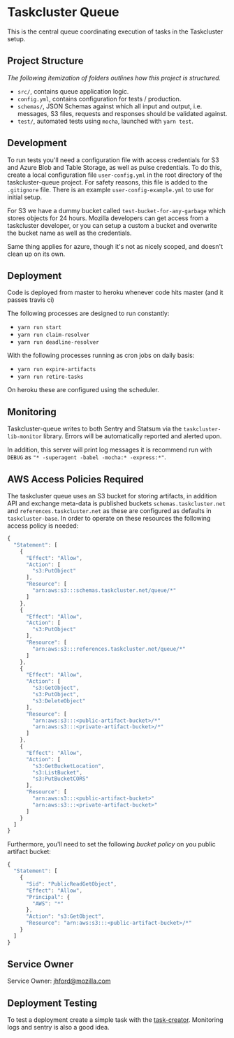 # Taskcluster Queue

This is the central queue coordinating execution of tasks in the Taskcluster setup.

Project Structure
-----------------
_The following itemization of folders outlines how this project is structured._

 * `src/`, contains queue application logic.
 * `config.yml`, contains configuration for tests / production.
 * `schemas/`, JSON Schemas against which all input and output, i.e. messages,
    S3 files, requests and responses should be validated against.
 * `test/`, automated tests using `mocha`, launched with `yarn test`.

Development
-----------

To run tests you'll need a configuration file with access credentials for S3
and Azure Blob and Table Storage, as well as pulse credentials.
To do this, create a local configuration file
`user-config.yml` in the root directory of the taskcluster-queue
project. For safety reasons, this file is added to the `.gitignore` file. There
is an example `user-config-example.yml` to use for initial setup.

For S3 we have a dummy bucket called `test-bucket-for-any-garbage` which stores
objects for 24 hours. Mozilla developers can get access from a taskcluster
developer, or you can setup a custom a bucket and overwrite the bucket name as
well as the credentials.

Same thing applies for azure, though it's not as nicely scoped, and doesn't
clean up on its own.

Deployment
----------
Code is deployed from master to heroku whenever code hits master (and it passes
travis ci)

The following processes are designed to run constantly:

 * `yarn run start`
 * `yarn run claim-resolver`
 * `yarn run deadline-resolver`

With the following processes running as cron jobs on daily basis:

 * `yarn run expire-artifacts`
 * `yarn run retire-tasks`

On heroku these are configured using the scheduler.

Monitoring
----------
Taskcluster-queue writes to both Sentry and Statsum via the
`taskcluster-lib-monitor` library. Errors will be automatically reported
and alerted upon.

In addition, this server will print log messages it is recommend run with `DEBUG` as
`"* -superagent -babel -mocha:* -express:*"`.

AWS Access Policies Required
----------------------------
The taskcluster queue uses an S3 bucket for storing artifacts, in addition API
and exchange meta-data is published buckets `schemas.taskcluster.net` and
`references.taskcluster.net` as these are configured as defaults in
`taskcluster-base`.
In order to operate on these resources the following access policy is needed:

```js
{
  "Statement": [
    {
      "Effect": "Allow",
      "Action": [
        "s3:PutObject"
      ],
      "Resource": [
        "arn:aws:s3:::schemas.taskcluster.net/queue/*"
      ]
    },
    {
      "Effect": "Allow",
      "Action": [
        "s3:PutObject"
      ],
      "Resource": [
        "arn:aws:s3:::references.taskcluster.net/queue/*"
      ]
    },
    {
      "Effect": "Allow",
      "Action": [
        "s3:GetObject",
        "s3:PutObject",
        "s3:DeleteObject"
      ],
      "Resource": [
        "arn:aws:s3:::<public-artifact-bucket>/*"
        "arn:aws:s3:::<private-artifact-bucket>/*"
      ]
    },
    {
      "Effect": "Allow",
      "Action": [
        "s3:GetBucketLocation",
        "s3:ListBucket",
        "s3:PutBucketCORS"
      ],
      "Resource": [
        "arn:aws:s3:::<public-artifact-bucket>"
        "arn:aws:s3:::<private-artifact-bucket>"
      ]
    }
  ]
}
```

Furthermore, you'll need to set the following _bucket policy_ on you public
artifact bucket:
```js
{
  "Statement": [
    {
      "Sid": "PublicReadGetObject",
      "Effect": "Allow",
      "Principal": {
        "AWS": "*"
      },
      "Action": "s3:GetObject",
      "Resource": "arn:aws:s3:::<public-artifact-bucket>/*"
    }
  ]
}
```

Service Owner
-------------

Service Owner: jhford@mozilla.com

Deployment Testing
------------------
To test a deployment create a simple task with the [task-creator](https://tools.taskcluster.net/task-creator/).
Monitoring logs and sentry is also a good idea.
